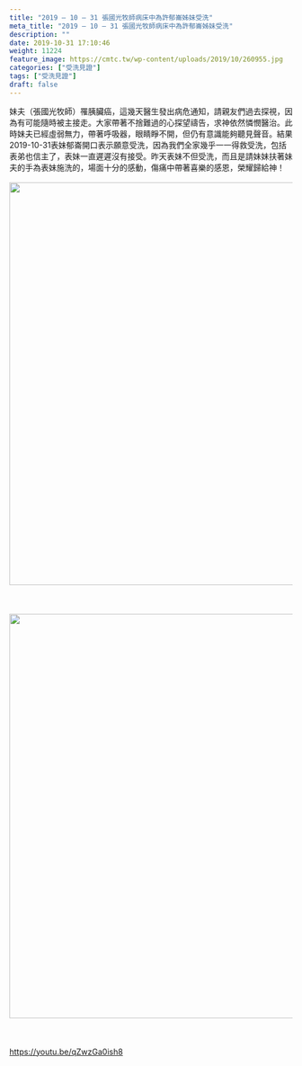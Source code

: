 ```yaml
---
title: "2019 – 10 – 31 張國光牧師病床中為許郁崙姊妹受洗"
meta_title: "2019 – 10 – 31 張國光牧師病床中為許郁崙姊妹受洗"
description: ""
date: 2019-10-31 17:10:46
weight: 11224
feature_image: https://cmtc.tw/wp-content/uploads/2019/10/260955.jpg
categories: ["受洗見證"]
tags: ["受洗見證"]
draft: false
---
```


妹夫（張國光牧師）罹胰臟癌，這幾天醫生發出病危通知，請親友們過去探視，因為有可能隨時被主接走。大家帶著不捨難過的心探望禱告，求神依然憐憫醫治。此時妹夫已經虛弱無力，帶著呼吸器，眼睛睜不開，但仍有意識能夠聽見聲音。結果2019-10-31表妹郁崙開口表示願意受洗，因為我們全家幾乎一一得救受洗，包括表弟也信主了，表妹一直遲遲沒有接受。昨天表妹不但受洗，而且是請妹妹扶著妹夫的手為表妹施洗的，場面十分的感動，傷痛中帶著喜樂的感恩，榮耀歸給神！<br />
<br />
<img class="size-full wp-image-11270 aligncenter" src="https://cmtc.tw/wp-content/uploads/2019/10/5BObqMo.jpg" alt="" width="960" height="717" /><br />
<br />
&nbsp;<br />
<br />
<img class="size-full wp-image-11272 aligncenter" src="https://cmtc.tw/wp-content/uploads/2019/10/foksN48.jpg" alt="" width="960" height="720" /><br />
<br />
&nbsp;<br />
<br />
https://youtu.be/qZwzGa0ish8<br />
<br />
&nbsp;<br />
<br />
&nbsp;<br />
<br />
&nbsp;
        